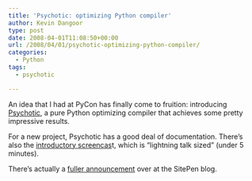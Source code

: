 ```yaml
---
title: 'Psychotic: optimizing Python compiler'
author: Kevin Dangoor
type: post
date: 2008-04-01T11:08:50+00:00
url: /2008/04/01/psychotic-optimizing-python-compiler/
categories:
  - Python
tags:
  - psychotic

---
```

An idea that I had at PyCon has finally come to fruition: introducing [Psychotic][1], a pure Python optimizing compiler that achieves some pretty impressive results.

For a new project, Psychotic has a good deal of documentation. There&#8217;s also the [introductory screencas][2]t, which is &#8220;lightning talk sized&#8221; (under 5 minutes).

There&#8217;s actually a [fuller announcement][3] over at the SitePen blog.

 [1]: http://psychotic.googlecode.com/
 [2]: http://dangoor.blip.tv/file/787194/
 [3]: http://www.sitepen.com/blog/2008/04/01/project-announcement-psychotic-optimizing-python-compiler/